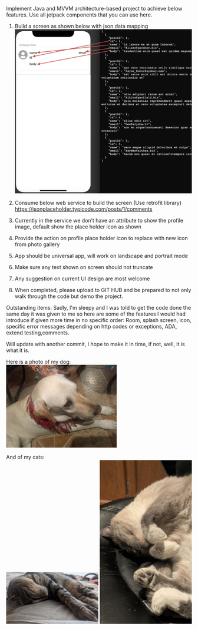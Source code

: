 Implement Java and MVVM architecture-based project to achieve below features.
Use all jetpack components that you can use here.

1. Build a screen as shown below with json data mapping
   ![img.png](Images/img.png)
2. Consume below web service to build the screen (Use retrofit library)
   https://jsonplaceholder.typicode.com/posts/1/comments

3. Currently in the service we don’t have an attribute to show the profile image, default show the
   place holder icon as shown
4. Provide the action on profile place holder icon to replace with new icon from photo gallery
5. App should be universal app, will work on landscape and portrait mode
6. Make sure any text shown on screen should not truncate
7. Any suggestion on current UI design are most welcome
8. When completed, please upload to GIT HUB and be prepared to not only walk through the code but
   demo the project.

Outstanding items:
Sadly, I'm sleepy and I was told to get the code done the same day it was given to me
so here are some of the features I would had introduce if given more time in no specific order:
Room, splash screen, icon, specific error messages depending on http codes or exceptions, ADA,
extend testing,comments.

Will update with another commit, I hope to make it in time, if not, well, it is what it is.

Here is a photo of my dog:  
<img src="Images/photo_2025-06-04_22-45-47.jpg" width="300"/>

And of my cats:  
<img src="Images/photo_2025-06-13_02-50-29.jpg" width="250"/>
<img src="Images/photo_2025-06-13_02-50-58.jpg" width="250"/>